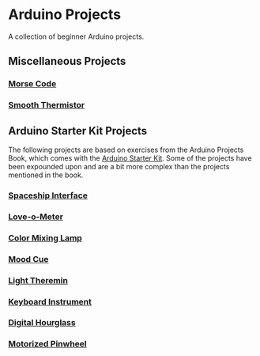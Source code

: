 # Arduino Projects

A collection of beginner Arduino projects.

## Miscellaneous Projects

### [Morse Code](MorseCode)

### [Smooth Thermistor](SmoothThermistor)

## Arduino Starter Kit Projects

The following projects are based on exercises from the Arduino Projects Book, which comes with the [Arduino Starter Kit](https://store.arduino.cc/usa/arduino-starter-kit). Some of the projects have been expounded upon and are a bit more complex than the projects mentioned in the book.

### [Spaceship Interface](SpaceshipInterface)

### [Love-o-Meter](Love-o-Meter)

### [Color Mixing Lamp](ColorMixingLamp)

### [Mood Cue](MoodCue)

### [Light Theremin](LightTheremin)

### [Keyboard Instrument](KeyboardInstrument)

### [Digital Hourglass](DigitalHourglass)

### [Motorized Pinwheel](MotorizedPinwheel)